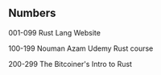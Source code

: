 ## Numbers

001-099 Rust Lang Website

100-199 Nouman Azam Udemy Rust course

200-299 The Bitcoiner's Intro to Rust